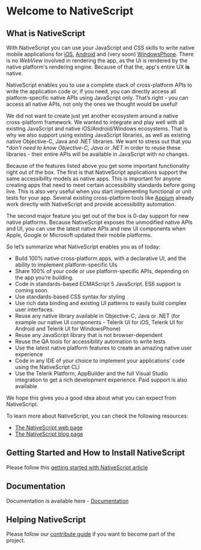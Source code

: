 # Welcome to NativeScript 

## What is NativeScript

With NativeScript you can use your JavaScript and CSS skills to write native mobile applications for [iOS](https://www.apple.com/ios/), [Android](https://www.android.com/) and (very soon) [WindowsPhone](http://www.windowsphone.com/en-us). There is no *WebView* involved in rendering the app, as the UI is rendered by the native platform's rendering engine. Because of that the, app's entire UX **is** native.

NativeScript enables you to use a complete stack of cross-platform APIs to write the application code or, if you need, you can directly access all platform-specific native APIs using JavaScript only. That’s right - you can access all native APIs, not only the ones we thought would be useful!

We did not want to create just yet another ecosystem around a native cross-platform framework. We wanted to integrate and play well with all existing JavaScript and native iOS/Android/Windows ecosystems. That is why we also support using existing JavaScript libraries, as well as existing native Objective-C, Java and .NET libraries. We want to stress out that you **don't need to know Objective-C, Java or .NET* in order to reuse these libraries - their entire APIs will be available in JavaScript with no changes.
  
Because of the features listed above you get some important functionality right out of the box. The first is that NativeScript applications support the same accessibility models as native apps. This is important for anyone creating apps that need to meet certain accessibility standards before going live. This is also very useful when you start implementing functional or unit tests for your app. Several existing cross-platform tools like [Appium](www.appium.io) already work directly with NativeScript and provide accessibility automation.
  
The second major feature you get out of the box is 0-day support for new native platforms. Because NativeScript exposes the unmodified native APIs and UI, you can use the latest native APIs and new UI components when Apple, Google or Microsoft updated their mobile platforms.
  
 So let’s summarize what NativeScript enables you as of today: 
 - Build 100% native cross-platform apps, with a declarative UI, and the ability to implement platform-specific UIs
 - Share 100% of your code or use platform-specific APIs, depending on the app you’re building.
 - Code in standards-based ECMAScript 5 JavaScript. ES6 support is coming soon.
 - Use standards-based CSS syntax for styling
 - Use rich data binding and existing UI patterns to easily build complex user interfaces.
 - Reuse any native library available in Objective-C, Java or .NET (for example our native UI components - Telerik UI for iOS, Telerik UI for Android and Telerik UI for WindowsPhone)
 - Reuse any JavaScript library that is not browser-dependent
 - Reuse the QA tools for accessibility automation to write tests
 - Use the latest native platform features to create an amazing native user experience
 - Code in any IDE of your choice to implement your applications’ code using the NativeScript CLI
 - Use the Telerik Platform, AppBuilder and the full Visual Studio integration to get a rich development experience. Paid support is also available
   
We hope this gives you a good idea about what you can expect from NativeScript.

To learn more about NativeScript, you can check the following resources:

- [The NativeScript web page](http://www.nativescript.org)
- [The NativeScript blog page](http://www.nativescript.org/blog)

## Getting Started and How to Install NativeScript
Please follow this [getting started with NativeScript article](http://docs.nativescript.org/getting-started)

## Documentation
Documentation is available here - [Documentation](http://docs.nativescript.org)

## Helping NativeScript
Please follow our [contribute guide](https://www.nativescript.org/contribute) if you want to become part of the project.
